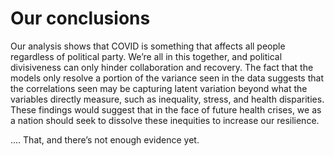 # Our conclusions

Our analysis shows that COVID is something that affects all people regardless of political party. We’re all in this together, and political divisiveness can only hinder collaboration and recovery. The fact that the models only resolve a portion of the variance seen in the data suggests that the correlations seen may be capturing latent variation beyond what the variables directly measure, such as inequality, stress, and health disparities. These findings would suggest that in the face of future health crises, we as a nation should seek to dissolve these inequities to increase our resilience.  


.... That, and there’s not enough evidence yet.
